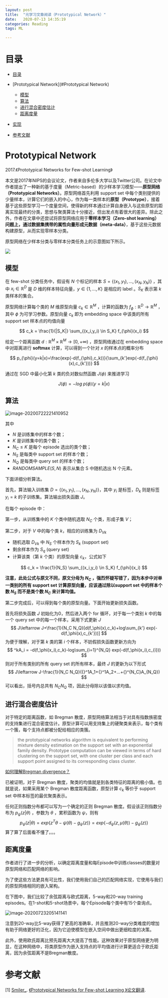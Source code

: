 ```yaml
---
layout: post
title:  "元学习文章阅读（Prototypical Network）"
date:   2020-07-13 14:35:19
categories: Reading
tags: ML

---
```


<head>
    <script src="https://cdn.mathjax.org/mathjax/latest/MathJax.js?config=TeX-AMS-MML_HTMLorMML" type="text/javascript"></script>
    <script type="text/x-mathjax-config">
        MathJax.Hub.Config({
            tex2jax: {
            skipTags: ['script', 'noscript', 'style', 'textarea', 'pre'],
            inlineMath: [['$','$']]
            }
        });
    </script>
</head>

# 目录

* [目录](#目录)
* [Prototypical Network](#Prototypical Network)
  * [模型](#模型)
  * [算法](#算法)
  * [进行混合密度估计](#进行混合密度估计)
  * [距离度量](#距离度量)

* [实现](#实现)
* [参考文献](#参考文献)

# Prototypical Network

2017.《Prototypical Networks for Few-shot Learning》

本文是2017年NIPS的会议论文，作者来自多伦多大学以及Twitter公司。在论文中作者提出了一种新的基于度量（Metric-based）的少样本学习模型——**原型网络（Prototypical Networks）**。原型网络首先利用 support  set 中每个类别提供的少量样本，计算它们的嵌入的中心，作为每一类样本的**原型（Prototype）**，接着基于这些原型学习一个度量空间，使得新的样本通过计算自身嵌入与这些原型的距离实现最终的分类，思想与聚类算法十分接近，但出发点有着很大的差异。除此之外，作者在文章中还尝试将原型网络应用于**零样本学习（Zero-shot learning）**问题上，通过数据集携带的属性向量形成**元数据（meta-data）**，基于这些元数据构建原型，从而实现零样本分类。

原型网络在少样本分类与零样本分类任务上的示意图如下所示。

![](..\assets\img\postsimg\20200722\1.jpg)

## 模型

在 few-shot 分类任务中，假设有 $N$ 个标记的样本 $S=\{(x_1,y_1),...,(x_N,y_N)\}$ ，其中 $x_i \in \mathbb R^D$ 是 $D$ 维的样本特征向量，$y \in \{1,...,K\}$ 是相应的 label 。$S_K$ 表示第 $k$ 类样本的集合。

原型网络计算每个类的 $M$ 维原型向量 $c_k \in \mathbb R^M$ ，计算的函数为 $f_{\phi}: \mathbb R^D \rightarrow \mathbb R^M$ ，其中 $\phi$ 为可学习参数。原型向量 $c_k$ 即为 embedding space 中该类的所有 support set 样本点的均值向量

$$
c_k = \frac{1}{|S_K|} \sum_{(x_i,y_i) \in S_K} f_{\phi}(x_i)
$$

给定一个距离函数 $d: \mathbb R^M \times \mathbb R^M \rightarrow [0,+\infty)$ ，原型网络通过在 embedding space 中对距离进行 **softmax** 计算，可以得到一个针对 $x$ 的样本点的概率分布

$$
p_{\phi}(y=k|x)=\frac{exp(-d(f_{\phi},c_k))}{\sum_{k'}exp(-d(f_{\phi}(x),c_{k'}))}
$$

通过在 SGD 中最小化第 $k$ 类的负对数似然函数 $J(\phi)$ 来推进学习

$$
J(\phi) = -log\; p(\phi)(y=k|x)
$$

## 算法

![image-20200722221410952](..\assets\img\postsimg\20200722\2.jpg)

其中

- $N$ 是训练集中的样本个数；
- $K$ 是训练集中的类个数；
- $N_C \leq K$ 是每个 episode 选出的类个数；
- $N_S$ 是每类中 support set 的样本个数；
- $N_Q$ 是每类中 query set 的样本个数；
- $RANDOMSAMPLE(S,N)$ 表示从集合 S 中随机选出 N 个元素。

下面详细分析算法。

首先，算法输入训练集 $D=\{(x_1,y_1),...,(x_N,y_N)\}$，其中 $y_i$ 是标签，$D_k$ 则是标签 $y_i=k$ 的子训练集。算法输出损失函数 $J$。

在每个 episode 中：

第一步，从训练集中的 $K$ 个类中随机选取 $N_C$ 个类，形成子集 $V$；

第二步，对于 $V$ 中的每个类 $k$，相应的训练集为 $D_{Vk}$

- 随机选取 $D_{Vk}$ 中 $N_S$ 个样本作为 $S_k$ (support set)
- 剩余样本作为 $S_q$ (query set)
- 计算该类（第 $k$ 个类）的原型向量 $c_k$，公式如下

$$
c_k = \frac{1}{N_S} \sum_{(x_i,y_i) \in S_K} f_{\phi}(x_i)
$$

**注意，此处公式与原文不同，原文分母为 $N_C$ ，强烈怀疑写错了，因为本步中对单一类别的所有 support set 计算原型向量，应该通过除以support set 中的样本个数 $N_S$ 而不是类个数 $N_C$ 来计算均值。**

第二步完成后，可以得到每个类的原型向量。下面开始更新损失函数。

首先将损失函数 $J$ 初始化为0，然后进入两个 for 循环，对于每一个类别 $k$ 中的每一个 query set 中的每一个样本，采用下式更新 $J$
$$
J\leftarrow J+\frac{1}{N_C N_Q}[d(f_\phi(x),c_k)+log\sum_{k'} exp(-d(f_\phi(x),c_{k'}))]
$$
为便于理解，对于第 $k$ 类的第 $i$ 个样本，不妨假损失函数更新方向为
$$
^kA_i = -d(f_\phi(x_i),c_k)-log\sum_{i=1}^{N_Q} exp(-d(f_\phi(x_i),c_{i}))
$$
则对于所有类别的所有 query set 的所有样本，最终 $J$ 的更新为以下形式
$$
J\leftarrow J-\frac{1}{N_C N_Q}({}^1A_1+{}^1A_2+...+{}^{N_C}A_{N_Q})
$$
可以看出，括号内总共有 $N_C N_Q$ 项，因此分母除以该值以求均值。

## 进行混合密度估计

对于特定的距离函数，如 Bregman 散度，原型网络算法相当于对具有指数族密度的支持集进行混合密度估计。原型计算可以用支持集上的硬聚类来表示，每个类有一个簇，每个支持点都被分配给相应的类簇。

> the prototypical networks algorithm is equivalent to performing mixture density estimation on the support set with an exponential family density. Prototype computation can be viewed in terms of hard clustering on the support set, with one cluster per class and each support point assigned to its corresponding class cluster.

[如何理解Bregman divergence？]([https://www.zhihu.com/question/22426561/answer/209945856](https://links.jianshu.com/go?to=https%3A%2F%2Fwww.zhihu.com%2Fquestion%2F22426561%2Fanswer%2F209945856))

已被证明，对于 Bregman 散度，聚类的均值就是到各类特征的距离的极小值。也就是说，如果采用某个 Bregman 散度距离函数，原型计算 $c_k$ 等价于 support set 中样本标签的最优聚类表示。

任何正则指数分布都可以写为一个确定的正则 Bregman 散度。假设该正则指数分布为 $p_\psi(z|\theta)$ ，参数为 $\theta$ ，累积函数为 $\psi$，则有
$$
p_\psi(z|\theta) = exp\{z^T\theta-\psi (\theta) - g_\psi(z)\} = exp\{-d_\psi(z,\mu(\theta)) - g_\psi(z)\}
$$
算了算了后面看不懂了。。。

## 距离度量

作者进行了进一步的分析，以确定距离度量和每Episode中训练classes的数量对原型网络和匹配网络的影响。

为了使这些方法更具有可比性，我们使用我们自己的匹配网络实现，它使用与我们的原型网络相同的嵌入架构。

在下图中，我们比较了余弦距离与欧式距离，5-way和20-way  training episodes。在1-shot和5-shot场景中，每个Episode每个类中有15个查询点。

![image-20200723205141141](..\assets\img\postsimg\20200722\3.jpg)

注意到20-way比5-way获得了更高的准确率，并且推测20-way分类难度的增加有助于网络更好的泛化，因为它迫使模型在嵌入空间中做出更细粒度的决策。

此外，使用欧氏距离比预先距离大大提高了性能。这种效果对于原型网络更为明显，在这种网络中，将类原型作为嵌入支持点的平均值进行计算更适合于欧氏距离，因为余弦距离不是Bregman散度。

# 参考文献

<span id="ref1">[1]</span>  [Smiler_](https://blog.csdn.net/Smiler_). [《Prototypical Networks for Few-shot Learning 》论文翻译](https://blog.csdn.net/Smiler_/article/details/103133876).

